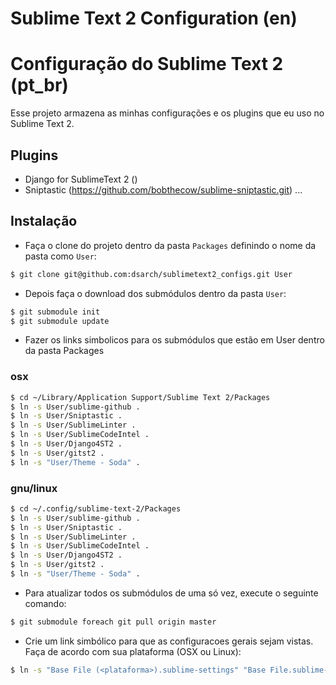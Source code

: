 # Sublime Text 2 Configuration (en)




# Configuração do Sublime Text 2 (pt_br)

Esse projeto armazena as minhas configurações e os plugins que eu uso no
Sublime Text 2.

## Plugins

* Django for SublimeText 2 ()
* Sniptastic (https://github.com/bobthecow/sublime-sniptastic.git)
...

## Instalação

* Faça o clone do projeto dentro da pasta ``Packages`` definindo o nome da
pasta como ``User``:

```bash
$ git clone git@github.com:dsarch/sublimetext2_configs.git User
```

* Depois faça o download dos submódulos dentro da pasta ``User``:

```bash
$ git submodule init
$ git submodule update
```

* Fazer os links simbolicos para os submódulos que estão em User dentro da
pasta Packages

### osx

```bash
$ cd ~/Library/Application Support/Sublime Text 2/Packages
$ ln -s User/sublime-github .
$ ln -s User/Sniptastic .
$ ln -s User/SublimeLinter .
$ ln -s User/SublimeCodeIntel .
$ ln -s User/Django4ST2 .
$ ln -s User/gitst2 .
$ ln -s "User/Theme - Soda" .
```

### gnu/linux

```bash
$ cd ~/.config/sublime-text-2/Packages
$ ln -s User/sublime-github .
$ ln -s User/Sniptastic .
$ ln -s User/SublimeLinter .
$ ln -s User/SublimeCodeIntel .
$ ln -s User/Django4ST2 .
$ ln -s User/gitst2 .
$ ln -s "User/Theme - Soda" .
```

* Para atualizar todos os submódulos de uma só vez, execute o seguinte comando:

```bash
$ git submodule foreach git pull origin master
```

* Crie um link simbólico para que as configuracoes gerais sejam vistas. Faça de
acordo com sua plataforma (OSX ou Linux):

```bash
$ ln -s "Base File (<plataforma>).sublime-settings" "Base File.sublime-settings"
```
